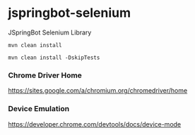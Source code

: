 # jspringbot-selenium
JSpringBot Selenium Library

`mvn clean install`

`mvn clean install -DskipTests`

### Chrome Driver Home

https://sites.google.com/a/chromium.org/chromedriver/home

### Device Emulation

https://developer.chrome.com/devtools/docs/device-mode